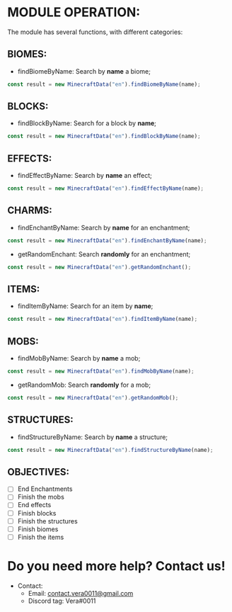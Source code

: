 # **MODULE OPERATION:**
The module has several functions, with different categories:

## __**BIOMES**:__
- findBiomeByName: Search by **name** a biome;
```js
const result = new MinecraftData("en").findBiomeByName(name);
```

## __**BLOCKS:**__
- findBlockByName: Search for a block by **name**;
```js
const result = new MinecraftData("en").findBlockByName(name);
```

## __**EFFECTS:**__
- findEffectByName: Search by **name** an effect;
```js
const result = new MinecraftData("en").findEffectByName(name);
```

## __**CHARMS:**__
- findEnchantByName: Search by **name** for an enchantment;
```js
const result = new MinecraftData("en").findEnchantByName(name);
```
- getRandomEnchant: Search **randomly** for an enchantment;
```js
const result = new MinecraftData("en").getRandomEnchant();
```

## __**ITEMS:**__
- findItemByName: Search for an item by **name**;
```js
const result = new MinecraftData("en").findItemByName(name);
```

## __**MOBS:**__
- findMobByName: Search by **name** a mob;
```js
const result = new MinecraftData("en").findMobByName(name);
```
- getRandomMob: Search **randomly** for a mob;
```js
const result = new MinecraftData("en").getRandomMob();
```

## __**STRUCTURES:**__
- findStructureByName: Search by **name** a structure;
```js
const result = new MinecraftData("en").findStructureByName(name);
```

## **OBJECTIVES:**
- [ ] End Enchantments
- [ ] Finish the mobs
- [ ] End effects
- [ ] Finish blocks
- [ ] Finish the structures
- [ ] Finish biomes
- [ ] Finish the items

# Do you need more help? Contact us!
- Contact:
  - Email: contact.vera0011@gmail.com
  - Discord tag: Vera#0011